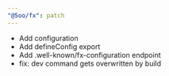 ```yaml
---
"@5oo/fx": patch
---
```


- Add configuration
- Add defineConfig export
- Add .well-known/fx-configuration endpoint
- fix: dev command gets overwritten by build
